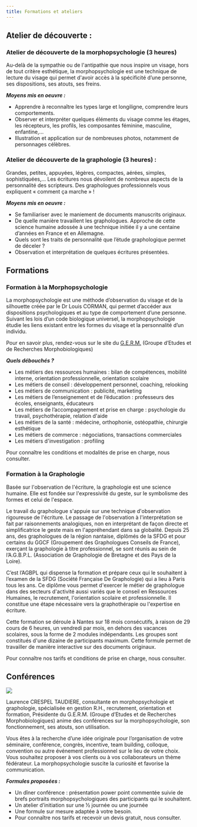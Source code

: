 ```yaml
---
title: Formations et ateliers
---
```

## Atelier de découverte :

### Atelier de découverte de la morphopsychologie (3 heures)

Au-delà de la sympathie ou de l'antipathie que nous inspire un visage, hors de tout critère esthétique, la morphopsychologie est une technique de lecture du visage qui permet d'avoir accès à la spécificité d’une personne, ses dispositions, ses atouts, ses freins.

***Moyens mis en oeuvre :***

* Apprendre à reconnaître les types large et longiligne, comprendre leurs comportements.
* Observer et interpréter quelques éléments du visage comme les étages, les récepteurs, les profils, les composantes féminine, masculine, enfantine,…
* Illustration et application sur de nombreuses photos, notamment de personnages célèbres.

### Atelier de découverte de la graphologie (3 heures) :

Grandes, petites, appuyées, légères, compactes, aérées, simples, sophistiquées,… Les écritures nous dévoilent de nombreux aspects de la personnalité des scripteurs. Des graphologues professionnels vous expliquent « comment ça marche » !

***Moyens mis en oeuvre :***

* Se familiariser avec le maniement de documents manuscrits originaux.
* De quelle manière travaillent les graphologues. Approche de cette science humaine adossée à une technique initiée il y a une centaine d’années en France et en Allemagne.
* Quels sont les traits de personnalité que l’étude graphologique permet de déceler ?
* Observation et interprétation de quelques écritures présentées.

## Formations

### Formation à la Morphopsychologie

La morphopsychologie est une méthode d’observation du visage et de la silhouette créée par le Dr Louis CORMAN, qui permet d’accéder aux dispositions psychologiques et au type de comportement d’une personne. Suivant les lois d’un code biologique universel, la morphopsychologie étudie les liens existant entre les formes du visage et la personnalité d’un individu.

Pour en savoir plus, rendez-vous sur le site du [G.E.R.M.](http://morphopsy.com/index.php) (Groupe d’Etudes et de Recherches Morphobiologiques)

***Quels débouchés ?***

* Les métiers des ressources humaines : bilan de compétences, mobilité interne, orientation professionnelle, orientation scolaire
* Les métiers de conseil : développement personnel, coaching, relooking
* Les métiers de communication : publicité, marketing
* Les métiers de l’enseignement et de l’éducation : professeurs des écoles, enseignants, éducateurs
* Les métiers de l’accompagnement et prise en charge : psychologie du travail, psychothérapie, relation d'aide
* Les métiers de la santé : médecine, orthophonie, ostéopathie, chirurgie esthétique
* Les métiers de commerce : négociations, transactions commerciales
* Les métiers d'investigation : profiling

Pour connaître les conditions et modalités de prise en charge, nous consulter.

### Formation à la Graphologie

Basée sur l'observation de l'écriture, la graphologie est une science humaine. Elle est fondée sur l'expressivité du geste, sur le symbolisme des formes et celui de l'espace.

Le travail du graphologue s'appuie sur une technique d'observation rigoureuse de l'écriture. Le passage de l'observation à l'interprétation se fait par raisonnements analogiques, non en interprétant de façon directe et simplificatrice le geste mais en l'appréhendant dans sa globalité. Depuis 25 ans, des graphologues de la région nantaise, diplômés de la SFDG et pour certains du GGCF (Groupement des Graphologues Conseils de France), exerçant la graphologie à titre professionnel, se sont réunis au sein de l’A.G.B.P.L. (Association de Graphologie de Bretagne et des Pays de la Loire).

C’est l’AGBPL qui dispense la formation et prépare ceux qui le souhaitent à l’examen de la SFDG (Société Française De Graphologie) qui a lieu à Paris tous les ans. Ce diplôme vous permet d'exercer le métier de graphologue dans des secteurs d'activité aussi variés que le conseil en Ressources Humaines, le recrutement, l'orientation scolaire et professionnelle. Il constitue une étape nécessaire vers la graphothérapie ou l'expertise en écriture.

Cette formation se déroule à Nantes sur 18 mois consécutifs, à raison de 29 cours de 6 heures, un vendredi par mois, en dehors des vacances scolaires, sous la forme de 2 modules indépendants. Les groupes sont constitués d'une dizaine de participants maximum. Cette formule permet de travailler de manière interactive sur des documents originaux.

Pour connaître nos tarifs et conditions de prise en charge, nous consulter.

## Conférences

![](/img/conf.png)

Laurence CRESPEL TAUDIERE, consultante en morphopsychologie et graphologie, spécialisée en gestion R.H., recrutement, orientation et formation, Présidente du G.E.R.M. (Groupe d’Etudes et de Recherches Morphobiologiques) anime des conférences sur la morphopsychologie, son fonctionnement, ses atouts, son utilisation.

Vous êtes à la recherche d’une idée originale pour l’organisation de votre séminaire, conférence, congrès, incentive, team building, colloque, convention ou autre événement professionnel sur le lieu de votre choix. Vous souhaitez proposer à vos clients ou à vos collaborateurs un thème fédérateur. La morphopsychologie suscite la curiosité et favorise la communication.

***Formules proposées :***

* Un dîner conférence : présentation power point commentée suivie de brefs portraits morphopsychologiques des participants qui le souhaitent.
* Un atelier d’initiation sur une ½ journée ou une journée
* Une formule sur mesure adaptée à votre besoin.
* Pour connaître nos tarifs et recevoir un devis gratuit, nous consulter.